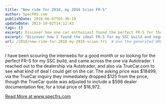 ```yaml
---
title: "New ride for 2018, my 2016 Scion FR-S"
author: SpecFRS.com
publishDate: 2018-06-07T05:36:19
updateDate: 2023-10-02T14:12:43
tags: []
excerpt: Discover how one car enthusiast found the perfect FR-S for their SSC build, negotiating a deal online. Learn about their strategy and findings.
excerpt: "Discover how I found the ideal FR-S for my SSC build and negotiated a great deal through Autotrader and TrueCar, saving $125. Read more at www.specfrs.com."
url: /2018/new-ride-for-2018-my-2016-scion-frs  # Use the generated URL with year
---
```

<p>I have been scouring the interwebs for a good month or so looking for the perfect FR-S for my SSC build, and came across the one via Autotrader. I reached out to the dealership via Autotrader, and also via TrueCar.com to see what kind of deal I could get on the car. The asking price was $18499, via the TrueCar inquiry they immediately dropped $125 from the price, though the TrueCar quote was adjusted to include a $598 dealer documentation fee, for a total price of $18,972.</p>  <a href="https://www.specfrs.com/new-ride-for-2018-my-2016-scion-frs">Read More at www.specfrs.com</a>



